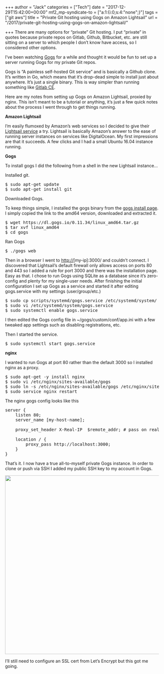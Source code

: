 +++
author = "Jack"
categories = ["Tech"]
date = "2017-12-29T15:42:00+00:00"
mf2_mp-syndicate-to = ["a:1:{i:0;s:4:\"none\";}"]
tags = ["git aws"]
title = "Private Git hosting using Gogs on Amazon Lightsail"
url = "/2017/private-git-hosting-using-gogs-on-amazon-lightsail/"

+++
There are many options for &#8220;private&#8221; Git hosting. I put &#8220;private&#8221; in quotes because private repos on Gitlab, Github, Bitbucket, etc. are still sitting on a server to which people I don&#8217;t know have access, so I considered other options.

I&#8217;ve been watching [Gogs][1] for a while and thought it would be fun to set up a server running Gogs for my private Git repos.

Gogs is &#8220;A painless self-hosted Git service&#8221; and is basically a Github clone. It&#8217;s written in Go, which means that it&#8217;s drop-dead simple to install just about anywhere. It&#8217;s just a single binary. This is way simpler than running something like [Gitlab CE][2].

Here are my notes from setting up Gogs on Amazon Lightsail, proxied by nginx. This isn&#8217;t meant to be a tutorial or anything, it&#8217;s just a few quick notes about the process I went through to get things running.

**Amazon Lightsail**

I&#8217;m easily flumoxed by Amazon&#8217;s web services so I decided to give their [Lightsail service][3] a try. Lightsail is basically Amazon&#8217;s answer to the ease of running server instances on services like DigitalOcean. My first impressions are that it succeeds. A few clicks and I had a small Ubuntu 16.04 instance running.

**Gogs**

To install gogs I did the following from a shell in the new Lightsail instance…

Installed git.

<div class="org-src-container">
  <pre class="src src-bash">$ sudo apt-get update
$ sudo apt-get install git
</pre>
</div>

Downloaded Gogs.

To keep things simple, I installed the gogs binary from the [gogs install page][4]. I simply copied the link to the amd64 version, downloaded and extracted it.

<div class="org-src-container">
  <pre class="src src-bash">$ wget https://dl.gogs.io/0.11.34/linux_amd64.tar.gz
$ tar xvf linux_amd64
$ cd gogs
</pre>
</div>

Ran Gogs

<div class="org-src-container">
  <pre class="src src-bash">$ ./gogs web
</pre>
</div>

Then in a browser I went to <http://>[my-ip]:3000/ and couldn&#8217;t connect. I discovered that Lightsail&#8217;s default firewall only allows access on ports 80 and 443 so I added a rule for port 3000 and there was the installation page. Easy as that. I chose to run Gogs using SQLite as a database since it&#8217;s zero-config and plenty for my single-user needs. After finishing the initial configuration I set up Gogs as a service and started it after editing gogs.service with my settings (user/group/etc.)

<div class="org-src-container">
  <pre class="src src-bash">$ sudo cp scripts/systemd/gogs.service /etc/systemd/system/
$ sudo vi /etc/systemd/system/gogs.service
$ sudo systemctl enable gogs.service
</pre>
</div>

I then edited the Gogs config file in ~/gogs/custom/conf/app.ini with a few tweaked app settings such as disabling registrations, etc.

Then I started the service.

<div class="org-src-container">
  <pre class="src src-bash">$ sudo systemctl start gogs.service
</pre>
  
  <p class="src src-bash">
    <strong>nginx</strong>
  </p>
</div>

I wanted to run Gogs at port 80 rather than the default 3000 so I installed nginx as a proxy.

<div class="org-src-container">
  <pre class="src src-bash">$ sudo apt-get -y install nginx
$ sudo vi /etc/nginx/sites-available/gogs
$ sudo ln -s /etc/nginx/sites-available/gogs /etc/nginx/sites-enabled/gogs
$ sudo service nginx restart
</pre>
</div>

The nginx gogs config looks like this

<pre class="example">server {
    listen 80;
    server_name [my-host-name];

    proxy_set_header X-Real-IP  $remote_addr; # pass on real client IP

    location / {
        proxy_pass http://localhost:3000;
    }
}
</pre>

That&#8217;s it. I now have a true all-to-myself private Gogs instance. In order to clone or push via SSH I added my public SSH key to my account in Gogs.

<img class="alignnone size-large wp-image-735" src="/img/2017/12/jack-Dashboard-Gogs-2017-12-29-10-30-50-1024x586.png" alt="" width="1024" height="586" srcset="/img/2017/12/jack-Dashboard-Gogs-2017-12-29-10-30-50-1024x586.png 1024w, /img/2017/12/jack-Dashboard-Gogs-2017-12-29-10-30-50-300x172.png 300w, /img/2017/12/jack-Dashboard-Gogs-2017-12-29-10-30-50-768x440.png 768w, /img/2017/12/jack-Dashboard-Gogs-2017-12-29-10-30-50-750x429.png 750w, /img/2017/12/jack-Dashboard-Gogs-2017-12-29-10-30-50.png 1036w" sizes="(max-width: 1024px) 100vw, 1024px" />

I&#8217;ll still need to configure an SSL cert from Let&#8217;s Encrypt but this got me going.

 [1]: https://gogs.io
 [2]: https://gitlab.com/gitlab-org/gitlab-ce
 [3]: https://amazonlightsail.com
 [4]: https://gogs.io/docs/installation/install_from_binary